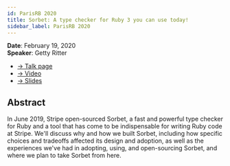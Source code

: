 ```yaml
---
id: ParisRB 2020
title: Sorbet: A type checker for Ruby 3 you can use today!
sidebar_label: ParisRB 2020
---
```


**Date**: February 19, 2020\
**Speaker**: Getty Ritter

- [→ Talk page](https://2020.rubyparis.org/#schedule)
- [→ Video](https://www.youtube.com/watch?v=O154LCbFNOY)
- [→ Slides](https://sorbet.run/talks/ParisRB2020/#/)

## Abstract

In June 2019, Stripe open-sourced Sorbet, a fast and powerful type checker for
Ruby and a tool that has come to be indispensable for writing Ruby code at
Stripe. We'll discuss why and how we built Sorbet, including how specific
choices and tradeoffs affected its design and adoption, as well as the
experiences we've had in adopting, using, and open-sourcing Sorbet, and where we
plan to take Sorbet from here.

